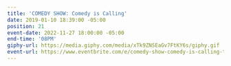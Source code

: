 ```yaml
---
title: 'COMEDY SHOW: Comedy is Calling'
date: 2019-01-10 18:39:00 -05:00
position: 21
event-date: 2022-11-27 18:00:00 -05:00
end-time: '08PM'
giphy-url: https://media.giphy.com/media/xTk9ZNSEaGv7FtKY6s/giphy.gif
event-url: https://www.eventbrite.com/e/comedy-show-comedy-is-calling-tickets-466107047727
---
```


